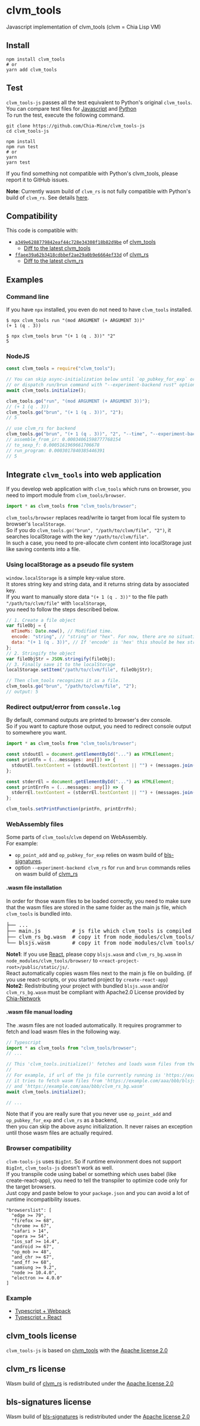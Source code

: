 # clvm_tools

Javascript implementation of clvm_tools (clvm = Chia Lisp VM)  

## Install
```shell
npm install clvm_tools
# or
yarn add clvm_tools
```

## Test
`clvm_tools-js` passes all the test equivalent to Python's original `clvm_tools`.  
You can compare test files for [Javascript](./tests) and [Python](https://github.com/Chia-Network/clvm_tools/tree/main/tests)  
To run the test, execute the following command.
```shell
git clone https://github.com/Chia-Mine/clvm_tools-js
cd clvm_tools-js

npm install
npm run test
# or
yarn
yarn test
```
If you find something not compatible with Python's clvm_tools, please report it to GitHub issues.

**Note**: Currently wasm build of `clvm_rs` is not fully compatible with Python's build of `clvm_rs`.
See details [here](https://github.com/Chia-Network/clvm_rs/issues/108).

## Compatibility
This code is compatible with:
- [`a349e6288779842eaf44c728e34308f18b82d9be`](https://github.com/Chia-Network/clvm_tools/tree/a349e6288779842eaf44c728e34308f18b82d9be) of [clvm_tools](https://github.com/Chia-Network/clvm_tools)
  - [Diff to the latest clvm_tools](https://github.com/Chia-Network/clvm_tools/compare/a349e6288779842eaf44c728e34308f18b82d9be...main)
- [`ffaee39a62b3418cdbbef2ae29a0b9e6664ef33d`](https://github.com/Chia-Network/clvm_rs/tree/ffaee39a62b3418cdbbef2ae29a0b9e6664ef33d) of [clvm_rs](https://github.com/Chia-Network/clvm_rs)
  - [Diff to the latest clvm_rs](https://github.com/Chia-Network/clvm_rs/compare/ffaee39a62b3418cdbbef2ae29a0b9e6664ef33d...main)

## Examples
### Command line
If you have `npx` installed, you even do not need to have `clvm_tools` installed.
```shell
$ npx clvm_tools run "(mod ARGUMENT (+ ARGUMENT 3))"
(+ 1 (q . 3))
```
```shell
$ npx clvm_tools brun "(+ 1 (q . 3))" "2"
5
```

### NodeJS
```javascript
const clvm_tools = require("clvm_tools");

// You can skip async-initialization below until `op_pubkey_for_exp` or `op_point_add` is called
// or dispatch run/brun command with "--experiment-backend rust" option
await clvm_tools.initialize(); 

clvm_tools.go("run", "(mod ARGUMENT (+ ARGUMENT 3))");
// (+ 1 (q . 3))
clvm_tools.go("brun", "(+ 1 (q . 3))", "2");
// 5

// use clvm_rs for backend
clvm_tools.go("brun", "(+ 1 (q . 3))", "2", "--time", "--experiment-backend", "rust");
// assemble_from_ir: 0.00034061598777768154
// to_sexp_f: 0.0005161969661706678
// run_program: 0.0003017840385446391
// 5
```

## Integrate `clvm_tools` into web application
If you develop web application with `clvm_tools` which runs on browser, you need to import module from `clvm_tools/browser`.
```typescript
import * as clvm_tools from "clvm_tools/browser";
```
`clvm_tools/browser` replaces read/write io target from local file system to browser's `localStorage`.  
So if you do `clvm_tools.go("brun", "/path/to/clvm/file", "2")`, it searches localStorage with the key `"/path/to/clvm/file"`.  
In such a case, you need to pre-allocate clvm content into localStorage just like saving contents into a file.

### Using localStorage as a pseudo file system
`window.localStorage` is a simple key-value store.  
It stores string key and string data, and it returns string data by associated key.  
If you want to manually store data `"(+ 1 (q . 3))"` to the file path `"/path/to/clvm/file"` with `localStorage`,  
you need to follow the steps described below.  
```javascript
// 1. Create a file object
var fileObj = {
  mTimeMs: Date.now(), // Modified time.
  encode: "string", // "string" or "hex". For now, there are no situations to use 'hex'.
  data: "(+ 1 (q . 3))", // If 'encode' is 'hex' this should be hex string and it will be decoded as binary data.
};
// 2. Stringify the object
var fileObjStr = JSON.stringify(fileObj);
// 3. Finally save it to the localStorage
localStorage.setItem("/path/to/clvm/file", fileObjStr);

// Then clvm_tools recognizes it as a file.
clvm_tools.go("brun", "/path/to/clvm/file", "2");
// output: 5
```

### Redirect output/error from `console.log`
By default, command outputs are printed to browser's dev console.  
So if you want to capture those output, you need to redirect console output to somewhere you want.
```typescript
import * as clvm_tools from "clvm_tools/browser";

const stdoutEl = document.getElementById("...") as HTMLElement;
const printFn = (...messages: any[]) => {
  stdoutEl.textContent = (stdoutEl.textContent || "") + (messages.join(" ") + "\n");
};

const stderrEl = document.getElementById("...") as HTMLElement;
const printErrFn = (...messages: any[]) => {
  stderrEl.textContent = (stderrEl.textContent || "") + (messages.join(" ") + "\n");
};

clvm_tools.setPrintFunction(printFn, printErrFn);
```

### WebAssembly files
Some parts of `clvm_tools`/`clvm` depend on WebAssembly.  
For example:
- `op_point_add` and `op_pubkey_for_exp` relies on wasm build of [bls-signatures](https://github.com/Chia-Mine/bls-signatures/tree/npm).
- option `--experiment-backend clvm_rs` for `run` and `brun` commands relies on wasm build of [clvm_rs](https://github.com/Chia-Network/clvm_rs)

#### .wasm file installation
In order for those wasm files to be loaded correctly, you need to make sure that the wasm files are stored in the same folder as the main js file, which `clvm_tools` is bundled into.

<pre>
├── ...
├── main.js          # js file which clvm_tools is compiled into.
├── clvm_rs_bg.wasm  # copy it from node_modules/clvm_tools/browser/clvm_rs_bg.wasm
└── blsjs.wasm       # copy it from node_modules/clvm_tools/browser/blsjs.wasm
</pre>

**Note1**: If you use [React](https://reactjs.org/), please copy `blsjs.wasm` and `clvm_rs_bg.wasm` in `node_modules/clvm_tools/browser/` to `<react-project-root>/public/static/js/`.  
React automatically copies wasm files next to the main js file on building. (if you use react-scripts, or you started project by `create-react-app`)  
**Note2**: Redistributing your project with bundled `blsjs.wasm` and/or `clvm_rs_bg.wasm` must be compliant with Apache2.0 License provided by [Chia-Network](https://github.com/Chia-Network/)

#### .wasm file manual loading
The .wasm files are not loaded automatically. It requires programmer to fetch and load wasm files in the following way.
```typescript
// Typescript
import * as clvm_tools from "clvm_tools/browser";
// ...

// This 'clvm_tools.initialize()' fetches and loads wasm files from the same path of the current js file location.
// 
// For example, if url of the js file currently running is 'https://example.com/aaa/bbb/main.js',
// it tries to fetch wasm files from 'https://example.com/aaa/bbb/blsjs.wasm'
// and 'https://example.com/aaa/bbb/clvm_rs_bg.wasm'
await clvm_tools.initialize();

// ...
```
Note that if you are really sure that you never use `op_point_add` and `op_pubkey_for_exp` and `clvm_rs` as a backend,  
then you can skip the above async initialization. It never raises an exception until those wasm files are actually required.

### Browser compatibility
`clvm-tools-js` uses `BigInt`. So if runtime environment does not support `BigInt`, `clvm_tools-js` doesn't work as well.  
If you transpile code using babel or something which uses babel (like create-react-app),
you need to tell the transpiler to optimize code only for the target browsers.  
Just copy and paste below to your `package.json` and you can avoid a lot of runtime incompatibility issues.
```
"browserslist": [
  "edge >= 79",
  "firefox >= 68",
  "chrome >= 67",
  "safari > 14",
  "opera >= 54",
  "ios_saf >= 14.4",
  "android >= 67",
  "op_mob >= 48",
  "and_chr >= 67",
  "and_ff >= 68",
  "samsung >= 9.2",
  "node >= 10.4.0",
  "electron >= 4.0.0"
]
```

### Example
- [Typescript + Webpack](./.example/typescript_webpack)
- [Typescript + React](./.example/typescript_react)



## clvm_tools license
`clvm_tools-js` is based on [clvm_tools](https://github.com/Chia-Network/clvm_tools) with the
[Apache license 2.0](https://github.com/Chia-Network/clvm_tools/blob/main/LICENSE)

## clvm_rs license
Wasm build of [clvm_rs](https://github.com/Chia-Network/clvm_rs) is redistributed under the
[Apache license 2.0](https://github.com/Chia-Network/clvm_rs/blob/main/LICENSE)

## bls-signatures license
Wasm build of [bls-signatures](https://github.com/Chia-Network/bls-signatures) is redistributed under the
[Apache license 2.0](https://github.com/Chia-Network/bls-signatures/blob/main/LICENSE)
